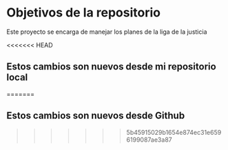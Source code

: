 # Objetivos de la repositorio

Este proyecto se encarga de manejar los planes de la liga de la justicia


<<<<<<< HEAD
## Estos cambios son nuevos desde mi repositorio local
=======
## Estos cambios son nuevos desde Github
>>>>>>> 5b45915029b1654e874ec31e6596199087ae3a87
